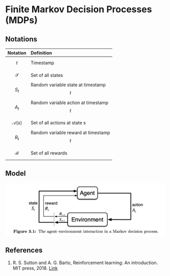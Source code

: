 # Finite Markov Decision Processes \(MDPs\)

## Notations

| Notation | Definition |
| :--- | :--- |
| $$t$$ | Timestamp |
| $$\mathcal{S}$$ | Set of all states |
| $$S_t$$ | Random variable state at timestamp $$t$$ |
| $$A_t$$ | Random variable action at timestamp $$t$$ |
| $$\mathcal{A}(s)$$ | Set of all actions at state s |
| $$R_t$$ | Random variable reward at timestamp $$t$$ |
| $$\mathcal{R}$$ | Set of all rewards |

## Model

![](../.gitbook/assets/agent-environment-interaction.png)



## References

1. R. S. Sutton and A. G. Barto, Reinforcement learning: An introduction. MIT press, 2018. [Link](https://mitpress.mit.edu/books/reinforcement-learning-second-edition)

